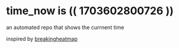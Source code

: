 # time_now is (( 1703602800726 ))

an automated repo that shows the currnent time

inspired by [breakingheatmap](https://github.com/breakingheatmap/breakingheatmap)
